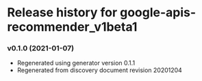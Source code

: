 # Release history for google-apis-recommender_v1beta1

### v0.1.0 (2021-01-07)

* Regenerated using generator version 0.1.1
* Regenerated from discovery document revision 20201204

